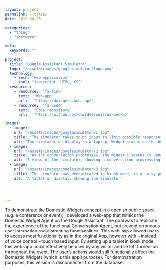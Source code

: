 ```yaml
---
layout: project
permalink: /:title/
date: 2019-04-25

categories:
  - "thing"
  - "software"

meta:
  keywords: ""

project:
  title: "Google Assistant Simulator"
  logo: "/assets/images/googlesimulator/logo.png"
  technology:
    - tech: "Web application"
      tool: "Javascript, HTML, CSS"
  resources:
    - resource:  "fa-link"
      text:  "Web-app"
      url:   "https://dwidgets.web.app/"
    - resource:  "fa-code"
      text:  "Code repository"
      url:   "https://github.com/davidverweij/ga-mockup"  

images:
  - image:
    url: "/assets/images/googlesimulator/1.jpg"
    title: "The simulator takes touch input to limit possible responses, and shows the Widget's state on the bottom"
    alt: "The simulator on display on a laptop, Widget status on the bottom, interface on the top"
  - image:
    url: "/assets/images/googlesimulator/2.jpg"
    title: "As the conversation progresses, the Widget's status is updated."
    alt: "3 views of the simulator, showing a conversation progressing"
  - image:
    url: "/assets/images/googlesimulator/3.jpg"
    title: "The simulator was demonstrated in kiosk mode, in a noisy public environment"
    alt: "A tablet on display, showing the simulator"




---
```

<p>
To demonstrate the <u><a href="{{ "/domesticwidgets" | prepend: baseurl }}">Domestic Widgets</a></u> concept in a open an public space (e.g. a conference or event), I developed a web-app that mimics the Domestic Widget Agent on the Google Assistant. The goal was to replicate the experience of the functional Conversation Agent, but prevent erroneous user interaction and distracting functionalities. This web-app allowed users to access most functionality as in the original App, however with – instead of voice control – touch based input. By setting up a tablet in kiosk mode, this web-app could effectively be used by any visitor and be left turned-on throughout the event. The user’s actions would still functionally affect the Domestic Widgets (which is this app’s purpose). For demonstration purposes, this version is disconnected from the database.
</p>
